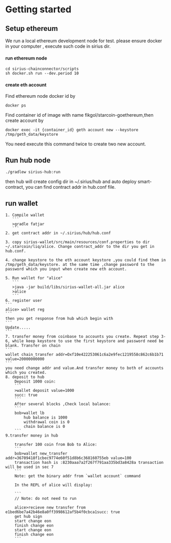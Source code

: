 # Getting started

## Setup ethereum

We run a local ethereum development node for test.
please ensure docker in your computer , execute such code in sirius dir.

#### run ethereum node
```
cd sirius-chainconnector/scripts
sh docker.sh run --dev.period 10
```

#### create eth account

Find ethereum node docker id by

```
docker ps 
```

Find container id of image with name fikgol/starcoin-goethereum,then create account by 

```
docker exec -it {container_id} geth account new --keystore /tmp/geth_data/keystore

```

You need execute this command twice to create two new account.

## Run hub node

```
./gradlew sirius-hub:run
```

then hub will create config dir in ~/.sirius/hub and auto deploy smart-contract, you can find contract addr in hub.conf file.

## run wallet

	1. Compile wallet
	   ```
	   >gradle fatjar
	   ```
	2. get contract addr in ~/.sirius/hub/hub.conf
    
    3. copy sirius-wallet/src/main/resources/conf.properties to dir ~/.starcoin/liq/alice. Change contract_addr to the dir you get in hub.conf.
    
    4. change keystore to the eth account keystore ,you could find them in /tmp/geth_data/keystore. at the same time ,change password to the password which you input when create new eth account.
  
	5. Run wallet for "alice"
	   ```
	   >java -jar build/libs/sirius-wallet-all.jar alice
	   >alice
       ```
    6. register user
    ```
    alice> wallet reg
    ```
    then you get response from hub which begin with 
    ```
    Update.....
    ```
    7. transfer money from coinbase to accounts you create. Repeat step 3-6, while keep keystore to use the first keystore and password need be blank. Transfer on chain 
    ```
    wallet chain_transfer addr=Oxf10e422253061c6a2e9fec1219558c862c6b1b71 value=20000000000
    ```
    you need change addr and value.And transfer money to both of accounts which you created.
    8. deposit to hub
		Deposit 1000 coin:
		```
		>wallet deposit value=1000 
		succ: true
		```
		After several blocks ,Check local balance:
		```
		bob>wallet lb
			hub balance is 1000
			withdrawal coin is 0
			chain balance is 0
		```
    9.transfer money in hub 
	
		transfer 100 coin from Bob to Alice:
		```
		bob>wallet new_transfer addr=36709418f1cbec9774e60f51d8b6c368160755eb value=100
		transaction hash is :8230aaa7a2f267f791aa335bd3a8428a transaction will be used in sec 7
		```
		Note: get the binary addr from `wallet account` command

        In the REPL of alice will display:
	   
	    ```
        // Note: do not need to run
	   
	    alice>recieve new transfer from e1bed6be7a42b46e8a0ff3998612af5b4f0cbca1succ: true
        get hub sign
        start change eon
        finish change eon
        start change eon
        finish change eon
	    ```

